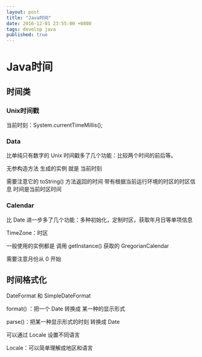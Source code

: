 ```yaml
---
layout: post
title: "Java时间"
date: 2016-12-01 23:55:00 +0800
tags: develop java 
published: true
---
```

# Java时间

## 时间类

### Unix时间戳

当前时刻：System.currentTimeMillis();

### Data

比单纯只有数字的 Unix 时间戳多了几个功能：比较两个时间的前后等。

无参构造方法 生成的实例 就是 当前时刻

需要注意它的 toString() 方法返回的时间 带有根据当前运行环境的时区的时区信息 时间是当前时区时间

### Calendar

比 Date 进一步多了几个功能：多种初始化，定制时区，获取年月日等单项信息

TimeZone：时区

一般使用的实例都是 调用 getInstance() 获取的 GregorianCalendar

需要注意月份从 0 开始


## 时间格式化

DateFormat 和 SimpleDateFormat 

format() ：把一个 Date 转换成 某一种的显示形式

parse()：把某一种显示形式的时刻 转换成 Date

可以通过 Locale 设置不同语言

Locale：可以简单理解成地区和语言



